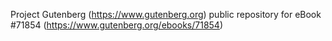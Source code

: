Project Gutenberg (https://www.gutenberg.org) public repository
for eBook #71854 (https://www.gutenberg.org/ebooks/71854)
